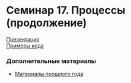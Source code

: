 # Семинар 17. Процессы (продолжение)

[Презентация](https://dbeliakov.github.io/hse-os-2018/seminars/17/slides/)  
[Примеры кода](code)

### Дополнительные материалы
* [Материалы прошлого года](https://github.com/hseos/hseos-course/tree/master/2017/17-exec)
